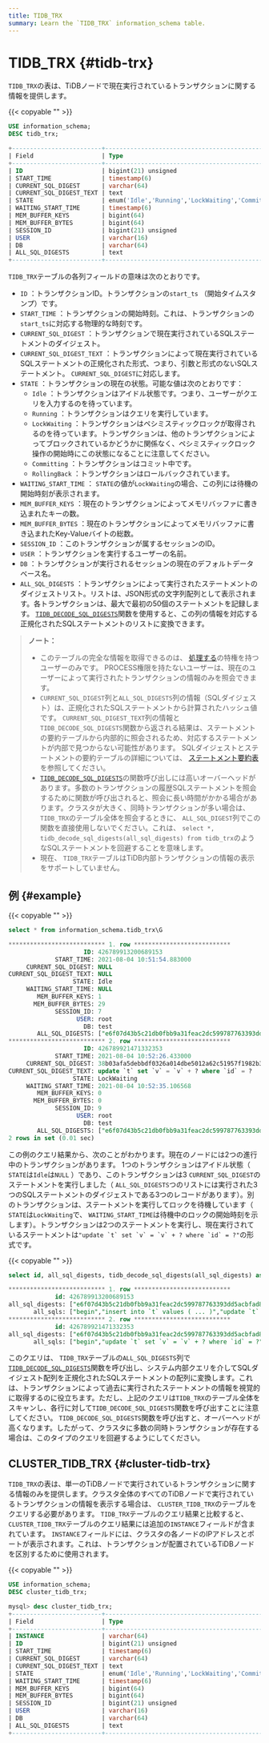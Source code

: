 ```yaml
---
title: TIDB_TRX
summary: Learn the `TIDB_TRX` information_schema table.
---
```


# TIDB_TRX {#tidb-trx}

`TIDB_TRX`の表は、TiDBノードで現在実行されているトランザクションに関する情報を提供します。

{{< copyable "" >}}

```sql
USE information_schema;
DESC tidb_trx;
```

```sql
+-------------------------+-----------------------------------------------------------------+------+------+---------+-------+
| Field                   | Type                                                            | Null | Key  | Default | Extra |
+-------------------------+-----------------------------------------------------------------+------+------+---------+-------+
| ID                      | bigint(21) unsigned                                             | NO   | PRI  | NULL    |       |
| START_TIME              | timestamp(6)                                                    | YES  |      | NULL    |       |
| CURRENT_SQL_DIGEST      | varchar(64)                                                     | YES  |      | NULL    |       |
| CURRENT_SQL_DIGEST_TEXT | text                                                            | YES  |      | NULL    |       |
| STATE                   | enum('Idle','Running','LockWaiting','Committing','RollingBack') | YES  |      | NULL    |       |
| WAITING_START_TIME      | timestamp(6)                                                    | YES  |      | NULL    |       |
| MEM_BUFFER_KEYS         | bigint(64)                                                      | YES  |      | NULL    |       |
| MEM_BUFFER_BYTES        | bigint(64)                                                      | YES  |      | NULL    |       |
| SESSION_ID              | bigint(21) unsigned                                             | YES  |      | NULL    |       |
| USER                    | varchar(16)                                                     | YES  |      | NULL    |       |
| DB                      | varchar(64)                                                     | YES  |      | NULL    |       |
| ALL_SQL_DIGESTS         | text                                                            | YES  |      | NULL    |       |
+-------------------------+-----------------------------------------------------------------+------+------+---------+-------+
```

`TIDB_TRX`テーブルの各列フィールドの意味は次のとおりです。

-   `ID` ：トランザクションID。トランザクションの`start_ts` （開始タイムスタンプ）です。
-   `START_TIME` ：トランザクションの開始時刻。これは、トランザクションの`start_ts`に対応する物理的な時刻です。
-   `CURRENT_SQL_DIGEST` ：トランザクションで現在実行されているSQLステートメントのダイジェスト。
-   `CURRENT_SQL_DIGEST_TEXT` ：トランザクションによって現在実行されているSQLステートメントの正規化された形式、つまり、引数と形式のないSQLステートメント。 `CURRENT_SQL_DIGEST`に対応します。
-   `STATE` ：トランザクションの現在の状態。可能な値は次のとおりです：
    -   `Idle` ：トランザクションはアイドル状態です。つまり、ユーザーがクエリを入力するのを待っています。
    -   `Running` ：トランザクションはクエリを実行しています。
    -   `LockWaiting` ：トランザクションはペシミスティックロックが取得されるのを待っています。トランザクションは、他のトランザクションによってブロックされているかどうかに関係なく、ペシミスティックロック操作の開始時にこの状態になることに注意してください。
    -   `Committing` ：トランザクションはコミット中です。
    -   `RollingBack` ：トランザクションはロールバックされています。
-   `WAITING_START_TIME` ： `STATE`の値が`LockWaiting`の場合、この列には待機の開始時刻が表示されます。
-   `MEM_BUFFER_KEYS` ：現在のトランザクションによってメモリバッファに書き込まれたキーの数。
-   `MEM_BUFFER_BYTES` ：現在のトランザクションによってメモリバッファに書き込まれたKey-Valueバイトの総数。
-   `SESSION_ID` ：このトランザクションが属するセッションのID。
-   `USER` ：トランザクションを実行するユーザーの名前。
-   `DB` ：トランザクションが実行されるセッションの現在のデフォルトデータベース名。
-   `ALL_SQL_DIGESTS` ：トランザクションによって実行されたステートメントのダイジェストリスト。リストは、JSON形式の文字列配列として表示されます。各トランザクションは、最大で最初の50個のステートメントを記録します。 [`TIDB_DECODE_SQL_DIGESTS`](/functions-and-operators/tidb-functions.md#tidb_decode_sql_digests)関数を使用すると、この列の情報を対応する正規化されたSQLステートメントのリストに変換できます。

> **ノート：**
>
> -   このテーブルの完全な情報を取得できるのは、 [処理する](https://dev.mysql.com/doc/refman/8.0/en/privileges-provided.html#priv_process)の特権を持つユーザーのみです。 PROCESS権限を持たないユーザーは、現在のユーザーによって実行されたトランザクションの情報のみを照会できます。
> -   `CURRENT_SQL_DIGEST`列と`ALL_SQL_DIGESTS`列の情報（SQLダイジェスト）は、正規化されたSQLステートメントから計算されたハッシュ値です。 `CURRENT_SQL_DIGEST_TEXT`列の情報と`TIDB_DECODE_SQL_DIGESTS`関数から返される結果は、ステートメントの要約テーブルから内部的に照会されるため、対応するステートメントが内部で見つからない可能性があります。 SQLダイジェストとステートメントの要約テーブルの詳細については、 [ステートメント要約表](/statement-summary-tables.md)を参照してください。
> -   [`TIDB_DECODE_SQL_DIGESTS`](/functions-and-operators/tidb-functions.md#tidb_decode_sql_digests)の関数呼び出しには高いオーバーヘッドがあります。多数のトランザクションの履歴SQLステートメントを照会するために関数が呼び出されると、照会に長い時間がかかる場合があります。クラスタが大きく、同時トランザクションが多い場合は、 `TIDB_TRX`のテーブル全体を照会するときに、 `ALL_SQL_DIGEST`列でこの関数を直接使用しないでください。これは、 `select *, tidb_decode_sql_digests(all_sql_digests) from tidb_trx`のようなSQLステートメントを回避することを意味します。
> -   現在、 `TIDB_TRX`テーブルはTiDB内部トランザクションの情報の表示をサポートしていません。

## 例 {#example}

{{< copyable "" >}}

```sql
select * from information_schema.tidb_trx\G
```

```sql
*************************** 1. row ***************************
                     ID: 426789913200689153
             START_TIME: 2021-08-04 10:51:54.883000
     CURRENT_SQL_DIGEST: NULL
CURRENT_SQL_DIGEST_TEXT: NULL
                  STATE: Idle
     WAITING_START_TIME: NULL
        MEM_BUFFER_KEYS: 1
       MEM_BUFFER_BYTES: 29
             SESSION_ID: 7
                   USER: root
                     DB: test
        ALL_SQL_DIGESTS: ["e6f07d43b5c21db0fbb9a31feac2dc599787763393dd5acbfad80e247eb02ad5","04fa858fa491c62d194faec2ab427261cc7998b3f1ccf8f6844febca504cb5e9","b83710fa8ab7df8504920e8569e48654f621cf828afbe7527fd003b79f48da9e"]
*************************** 2. row ***************************
                     ID: 426789921471332353
             START_TIME: 2021-08-04 10:52:26.433000
     CURRENT_SQL_DIGEST: 38b03afa5debbdf0326a014dbe5012a62c51957f1982b3093e748460f8b00821
CURRENT_SQL_DIGEST_TEXT: update `t` set `v` = `v` + ? where `id` = ?
                  STATE: LockWaiting
     WAITING_START_TIME: 2021-08-04 10:52:35.106568
        MEM_BUFFER_KEYS: 0
       MEM_BUFFER_BYTES: 0
             SESSION_ID: 9
                   USER: root
                     DB: test
        ALL_SQL_DIGESTS: ["e6f07d43b5c21db0fbb9a31feac2dc599787763393dd5acbfad80e247eb02ad5","38b03afa5debbdf0326a014dbe5012a62c51957f1982b3093e748460f8b00821"]
2 rows in set (0.01 sec)
```

この例のクエリ結果から、次のことがわかります。現在のノードには2つの進行中のトランザクションがあります。 1つのトランザクションはアイドル状態（ `STATE`は`Idle`は`NULL` ）であり、このトランザクションは3 `CURRENT_SQL_DIGEST`のステートメントを実行しました（ `ALL_SQL_DIGESTS`つのリストには実行された3つのSQLステートメントのダイジェストである3つのレコードがあります）。別のトランザクションは、ステートメントを実行してロックを待機しています（ `STATE`は`LockWaiting`で、 `WAITING_START_TIME`は待機中のロックの開始時刻を示します）。トランザクションは2つのステートメントを実行し、現在実行されているステートメントは``"update `t` set `v` = `v` + ? where `id` = ?"``の形式です。

{{< copyable "" >}}

```sql
select id, all_sql_digests, tidb_decode_sql_digests(all_sql_digests) as all_sqls from information_schema.tidb_trx\G
```

```sql
*************************** 1. row ***************************
             id: 426789913200689153
all_sql_digests: ["e6f07d43b5c21db0fbb9a31feac2dc599787763393dd5acbfad80e247eb02ad5","04fa858fa491c62d194faec2ab427261cc7998b3f1ccf8f6844febca504cb5e9","b83710fa8ab7df8504920e8569e48654f621cf828afbe7527fd003b79f48da9e"]
       all_sqls: ["begin","insert into `t` values ( ... )","update `t` set `v` = `v` + ?"]
*************************** 2. row ***************************
             id: 426789921471332353
all_sql_digests: ["e6f07d43b5c21db0fbb9a31feac2dc599787763393dd5acbfad80e247eb02ad5","38b03afa5debbdf0326a014dbe5012a62c51957f1982b3093e748460f8b00821"]
       all_sqls: ["begin","update `t` set `v` = `v` + ? where `id` = ?"]
```

このクエリは、 `TIDB_TRX`テーブルの`ALL_SQL_DIGESTS`列で[`TIDB_DECODE_SQL_DIGESTS`](/functions-and-operators/tidb-functions.md#tidb_decode_sql_digests)関数を呼び出し、システム内部クエリを介してSQLダイジェスト配列を正規化されたSQLステートメントの配列に変換します。これは、トランザクションによって過去に実行されたステートメントの情報を視覚的に取得するのに役立ちます。ただし、上記のクエリは`TIDB_TRX`のテーブル全体をスキャンし、各行に対して`TIDB_DECODE_SQL_DIGESTS`関数を呼び出すことに注意してください。 `TIDB_DECODE_SQL_DIGESTS`関数を呼び出すと、オーバーヘッドが高くなります。したがって、クラスタに多数の同時トランザクションが存在する場合は、このタイプのクエリを回避するようにしてください。

## CLUSTER_TIDB_TRX {#cluster-tidb-trx}

`TIDB_TRX`の表は、単一のTiDBノードで実行されているトランザクションに関する情報のみを提供します。クラスタ全体のすべてのTiDBノードで実行されているトランザクションの情報を表示する場合は、 `CLUSTER_TIDB_TRX`のテーブルをクエリする必要があります。 `TIDB_TRX`テーブルのクエリ結果と比較すると、 `CLUSTER_TIDB_TRX`テーブルのクエリ結果には追加の`INSTANCE`フィールドが含まれています。 `INSTANCE`フィールドには、クラスタの各ノードのIPアドレスとポートが表示されます。これは、トランザクションが配置されているTiDBノードを区別するために使用されます。

{{< copyable "" >}}

```sql
USE information_schema;
DESC cluster_tidb_trx;
```

```sql
mysql> desc cluster_tidb_trx;
+-------------------------+-----------------------------------------------------------------+------+------+---------+-------+
| Field                   | Type                                                            | Null | Key  | Default | Extra |
+-------------------------+-----------------------------------------------------------------+------+------+---------+-------+
| INSTANCE                | varchar(64)                                                     | YES  |      | NULL    |       |
| ID                      | bigint(21) unsigned                                             | NO   | PRI  | NULL    |       |
| START_TIME              | timestamp(6)                                                    | YES  |      | NULL    |       |
| CURRENT_SQL_DIGEST      | varchar(64)                                                     | YES  |      | NULL    |       |
| CURRENT_SQL_DIGEST_TEXT | text                                                            | YES  |      | NULL    |       |
| STATE                   | enum('Idle','Running','LockWaiting','Committing','RollingBack') | YES  |      | NULL    |       |
| WAITING_START_TIME      | timestamp(6)                                                    | YES  |      | NULL    |       |
| MEM_BUFFER_KEYS         | bigint(64)                                                      | YES  |      | NULL    |       |
| MEM_BUFFER_BYTES        | bigint(64)                                                      | YES  |      | NULL    |       |
| SESSION_ID              | bigint(21) unsigned                                             | YES  |      | NULL    |       |
| USER                    | varchar(16)                                                     | YES  |      | NULL    |       |
| DB                      | varchar(64)                                                     | YES  |      | NULL    |       |
| ALL_SQL_DIGESTS         | text                                                            | YES  |      | NULL    |       |
+-------------------------+-----------------------------------------------------------------+------+------+---------+-------+
```

